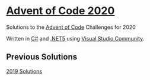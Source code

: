 # [Advent of Code 2020](https://adventofcode.com/2020)
Solutions to the [Advent of Code](https://adventofcode.com/2020) Challenges for 2020

Written in [C#](https://docs.microsoft.com/en-us/dotnet/csharp/) and [.NET5](https://dotnet.microsoft.com/download/dotnet/5.0) using [Visual Studio Community](https://visualstudio.microsoft.com/vs/community/).


## Previous Solutions
[2019 Solutions](https://github.com/andrewboudreau/AdventOfCode_2019/tree/master/AdventOfCode_2019)
